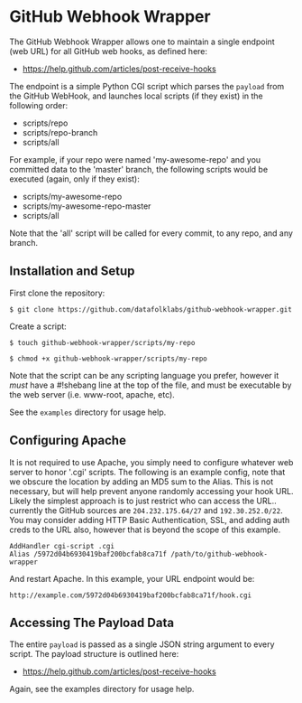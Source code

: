GitHub Webhook Wrapper
======================

The GitHub Webhook Wrapper allows one to maintain a single endpoint (web
URL) for all GitHub web hooks, as defined here:

 * https://help.github.com/articles/post-receive-hooks
 
The endpoint is a simple Python CGI script which parses the `payload` from 
the GitHub WebHook, and launches local scripts (if they exist) in the 
following order:

 * scripts/repo
 * scripts/repo-branch
 * scripts/all
 

For example, if your repo were named 'my-awesome-repo' and you committed data
to the 'master' branch, the following scripts would be executed (again, only 
if they exist):

 * scripts/my-awesome-repo
 * scripts/my-awesome-repo-master
 * scripts/all
 

Note that the 'all' script will be called for every commit, to any repo, and
any branch.


Installation and Setup
----------------------

First clone the repository:

```
$ git clone https://github.com/datafolklabs/github-webhook-wrapper.git
```


Create a script:

```
$ touch github-webhook-wrapper/scripts/my-repo

$ chmod +x github-webhook-wrapper/scripts/my-repo
```

Note that the script can be any scripting language you prefer, however it 
*must* have a #!shebang line at the top of the file, and must be executable
by the web server (i.e. www-root, apache, etc).

See the `examples` directory for usage help.

Configuring Apache
------------------

It is not required to use Apache, you simply need to configure whatever web
server to honor '.cgi' scripts.  The following is an example config, note that
we obscure the location by adding an MD5 sum to the Alias.  This is not
necessary, but will help prevent anyone randomly accessing your hook URL.  
Likely the simplest approach is to just restrict who can access the URL.. 
currently the GitHub sources are `204.232.175.64/27` and `192.30.252.0/22`.
You may consider adding HTTP Basic Authentication, SSL, and adding auth creds 
to the URL also, however that is beyond the scope of this example.

```
AddHandler cgi-script .cgi
Alias /5972d04b6930419baf200bcfab8ca71f /path/to/github-webhook-wrapper
```

And restart Apache. In this example, your URL endpoint would be:

```
http://example.com/5972d04b6930419baf200bcfab8ca71f/hook.cgi
```

Accessing The Payload Data
--------------------------

The entire `payload` is passed as a single JSON string argument to every
script.  The payload structure is outlined here:

 * https://help.github.com/articles/post-receive-hooks


Again, see the examples directory for usage help.
